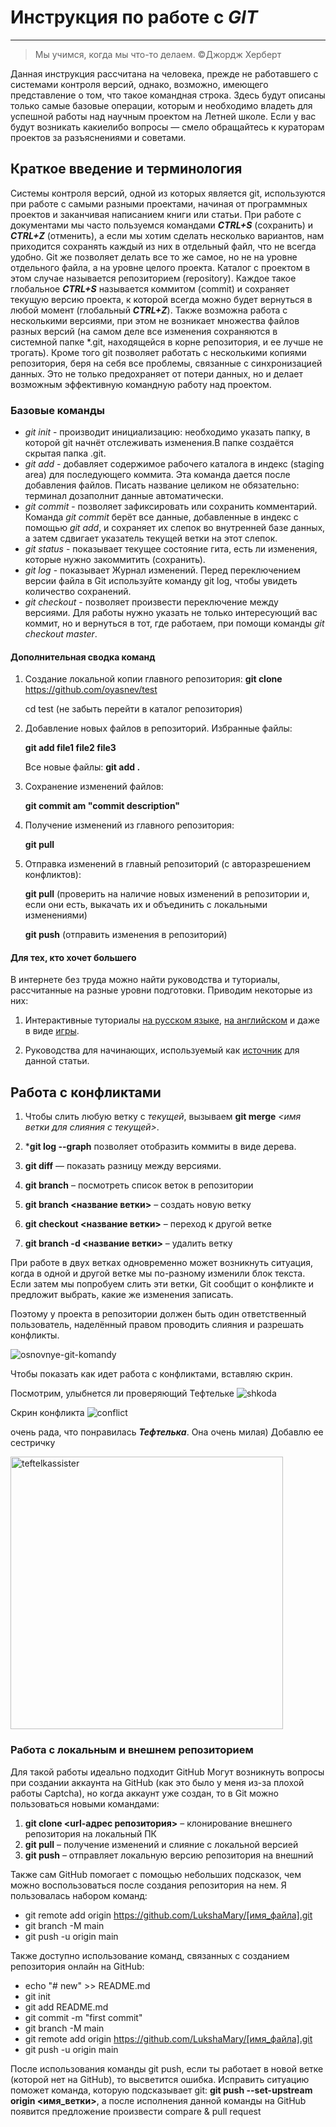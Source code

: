 # Инструкция по работе с ***GIT***
------------------

>Мы учимся, когда мы что-то делаем. &copy;Джордж Херберт

<p>Данная инструкция рассчитана на человека, прежде не работавшего с системами контроля версий, однако, возможно, имеющего представление о том, что такое командная строка.
Здесь будут описаны только самые базовые операции, которым и необходимо владеть для успешной работы над научным проектом на Летней школе. 
Если у вас будут возникать какие­либо вопросы — смело обращайтесь к кураторам проектов за разъяснениями и советами. </p>

## Краткое введение и терминология 
Системы контроля версий,  одной из которых является git, используются при работе с самыми разными проектами, начиная от программных проектов и заканчивая написанием книги или статьи. При работе с документами мы часто пользуемся командами ___CTRL+S___ (сохранить) и ___CTRL+Z___ (отменить), а если мы хотим сделать несколько вариантов, нам приходится сохранять каждый из них в отдельный файл, что не всегда удобно. Git же позволяет делать все то же самое, но не на уровне отдельного файла, а на уровне целого проекта. Каталог с проектом в этом случае называется репозиторием (repository). Каждое такое глобальное ___CTRL+S___ называется коммитом (commit) и сохраняет текущую версию проекта, к которой всегда можно будет вернуться в любой момент (глобальный ___CTRL+Z___).
Также возможна работа с несколькими версиями, при этом не возникает множества файлов разных версий (на самом деле все изменения сохраняются в системной папке \*.git, находящейся в корне репозитория, и ее лучше не трогать). Кроме того git позволяет работать с несколькими копиями репозитория, беря на себя все проблемы, связанные с синхронизацией данных. Это не только предохраняет от потери данных, но и делает возможным эффективную командную работу над проектом. 

### Базовые команды

* *git init* - производит инициализацию: необходимо указать папку, в которой git начнёт отслеживать изменения.В папке создаётся скрытая папка .git.
* *git add* - добавляет содержимое рабочего каталога в индекс (staging area) для последующего коммита. Эта команда дается после добавления файлов. Писать название целиком не обязательно: терминал дозаполнит данные автоматически.
* *git commit* - позволяет зафиксировать или сохранить комментарий. Команда *git commit* берёт все данные, добавленные в индекс с помощью *git add*, и сохраняет их
слепок во внутренней базе данных, а затем сдвигает указатель текущей ветки на этот слепок.
* *git status* - показывает текущее состояние гита, есть ли изменения, которые нужно закоммитить (сохранить).
* *git log* - показывает Журнал изменений. Перед переключением версии файла в Git используйте команду git log, чтобы увидеть количество сохранений.
* *git checkout* - позволяет произвести переключение между версиями. Для работы нужно указать не только интересующий вас коммит, но и вернуться в тот, где работаем, при помощи команды *git checkout master*.

#### Дополнительная сводка команд
1. Создание локальной копии главного репозитория: 
 **git clone** https://github.com/oyasnev/test 

    cd test  (не забыть перейти в каталог репозитория)
2. Добавление новых файлов в репозиторий. Избранные файлы: 

    **git add file1 file2 file3**

    Все новые файлы: 
    **git add .**

3. Сохранение изменений файлов: 

    **git commit ­am "commit description"**
4. Получение изменений из главного репозитория: 

    **git pull**
5. Отправка изменений в главный репозиторий (с авторазрешением конфликтов): 

    **git pull** (проверить на наличие новых изменений в репозитории и, если они есть, выкачать их и объединить с локальными изменениями)
    
    **git push** (отправить изменения в репозиторий)

#### Для тех, кто хочет большего 
В интернете без труда можно найти руководства и туториалы, рассчитанные на разные уровни подготовки. 
Приводим некоторые из них: 
1. Интерактивные туториалы [на русском языке](http://githowto.com/ru), [на английском](https://try.github.io) и даже в виде [игры](http://pcottle.github.io/learnGitBranching/).

2. Руководства для начинающих, используемый как [источник](http://cluster.krc.karelia.ru/doc/rukovodstvo_GIT.pdf) для данной статьи.

## Работа с конфликтами
1. Чтобы слить любую ветку с *текущей*, вызываем **git merge** *<имя ветки для слияния с текущей>*.
2. ***git log --graph** позволяет отобразить коммиты в виде дерева.
3. **git diff** — показать разницу между версиями.

4. **git branch** – посмотреть список веток в репозитории
5. **git branch <название ветки>** – создать новую ветку
6. **git checkout <название ветки>** – переход к другой ветке
7. **git branch -d <название ветки>** – удалить ветку
<p>При работе в двух ветках одновременно может возникнуть ситуация, когда в одной и другой ветке мы по-разному изменили блок текста. Если затем мы попробуем слить эти ветки, Git сообщит о конфликте и предложит выбрать, какие же изменения записать.</p><p>Поэтому у проекта в репозитории должен быть один ответственный пользователь, наделённый правом проводить слияния и разрешать конфликты.</p>

![osnovnye-git-komandy](https://github.com/LukshaMary/gitHomeWork/assets/144946253/f406f61d-c57b-4618-ade3-36222f7a8338)



Чтобы показать как идет работа с конфликтами, вставляю скрин.

Посмотрим, улыбнется ли проверяющий Тефтельке
![shkoda](https://github.com/LukshaMary/gitHomeWork/assets/144946253/874e3b7c-b7c7-4c82-ba63-9c7f7ee70796)


Скрин конфликта
![conflict](https://github.com/LukshaMary/gitHomeWork/assets/144946253/2ae1ec0e-c3d8-47e8-860d-1691db011c1f)

очень рада, что понравилась ***Тефтелька***. Она очень милая) 
Добавлю ее сестричку 

<img width="436" alt="teftelkassister" src="https://github.com/LukshaMary/gitHomeWork/assets/144946253/3584640b-8a61-4f89-90fa-d1d5dc37ba21">


### Работа с локальным и внешнем репозиторием

Для такой работы идеально подходит GitHub
Могут возникнуть вопросы при создании аккаунта на GitHub (как это было у меня из-за плохой работы Captcha), но когда аккаунт уже создан, то в Git можно пользоваться новыми командами:

1. **git clone <url-адрес репозитория>** – клонирование внешнего репозитория на локальный ПК
2. **git pull** – получение изменений и слияние с локальной версией
3. **git push** – отправляет локальную версию репозитория на внешний
<p>Также сам GitHub помогает с помощью небольших подсказок, чем можно воспользоваться после создания репозитория на нем. Я пользовалась набором команд:</p>

* git remote add origin https://github.com/LukshaMary/[имя_файла].git
* git branch -M main
* git push -u origin main

Также доступно использование команд, связанных с созданием репозитория онлайн на GitHub:

* echo "# new" >> README.md
* git init
* git add README.md
* git commit -m "first commit"
* git branch -M main
* git remote add origin https://github.com/LukshaMary/[имя_файла].git
* git push -u origin main

После использования команды git push, если ты работает в новой ветке (которой нет на GitHub), то высветится ошибка. Исправить ситуацию поможет команда, которую подсказывает git: **git push --set-upstream origin <имя_ветки>**, а после исполнения данной команды на GitHub появится предложение произвести compare & pull request 
